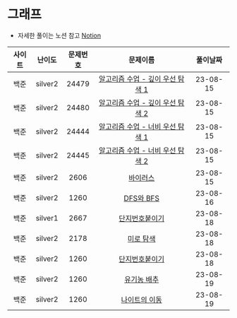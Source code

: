 # 그래프

- 자세한 풀이는 노션 참고
[Notion](https://xxjo053.notion.site/xxjo053/de21b1d40087438b9126682f6bc5f8ba)

| 사이트 | 난이도  | 문제번호 | 문제이름 | 풀이날짜 |
|:--:| :-----: | :---: | :---------: | :---: |
| 백준 | silver2 | 24479 | <a href="https://www.acmicpc.net/problem/24479" target="_blank">알고리즘 수업 - 깊이 우선 탐색 1</a> | 23-08-15 |
| 백준 | silver2 | 24480 | <a href="https://www.acmicpc.net/problem/24480" target="_blank">알고리즘 수업 - 깊이 우선 탐색 2</a> | 23-08-15 |
| 백준 | silver2 | 24444 | <a href="https://www.acmicpc.net/problem/24444" target="_blank">알고리즘 수업 - 너비 우선 탐색 1</a> | 23-08-15 |
| 백준 | silver2 | 24445 | <a href="https://www.acmicpc.net/problem/24445" target="_blank">알고리즘 수업 - 너비 우선 탐색 2</a> | 23-08-15 |
| 백준 | silver2 | 2606 | <a href="https://www.acmicpc.net/problem/2606" target="_blank">바이러스</a> | 23-08-15 |
| 백준 | silver2 | 1260 | <a href="https://www.acmicpc.net/problem/1260" target="_blank">DFS와 BFS</a> | 23-08-16 |
| 백준 | silver1 | 2667 | <a href="https://www.acmicpc.net/problem/2667" target="_blank">단지번호붙이기</a> | 23-08-18 |
| 백준 | silver2 | 2178 | <a href="https://www.acmicpc.net/problem/2178" target="_blank">미로 탐색</a> | 23-08-18 |
| 백준 | silver2 | 1260 | <a href="https://www.acmicpc.net/problem/2667" target="_blank">단지번호붙이기</a> | 23-08-18 |
| 백준 | silver2 | 1260 | <a href="https://www.acmicpc.net/problem/1012" target="_blank">유기농 배추</a> | 23-08-19 |
| 백준 | silver2 | 1260 | <a href="https://www.acmicpc.net/problem/7562" target="_blank">나이트의 이동</a> | 23-08-19 |
 
